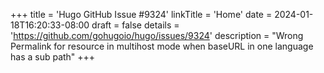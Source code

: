 +++
title = 'Hugo GitHub Issue #9324'
linkTitle = 'Home'
date = 2024-01-18T16:20:33-08:00
draft = false
details = 'https://github.com/gohugoio/hugo/issues/9324'
description = "Wrong Permalink for resource in multihost mode when baseURL in one language has a sub path"
+++
